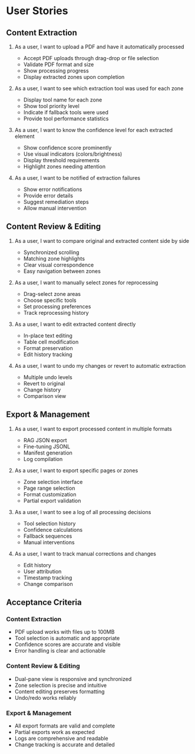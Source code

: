 # User Stories

## Content Extraction
1. As a user, I want to upload a PDF and have it automatically processed
   - Accept PDF uploads through drag-drop or file selection
   - Validate PDF format and size
   - Show processing progress
   - Display extracted zones upon completion

2. As a user, I want to see which extraction tool was used for each zone
   - Display tool name for each zone
   - Show tool priority level
   - Indicate if fallback tools were used
   - Provide tool performance statistics

3. As a user, I want to know the confidence level for each extracted element
   - Show confidence score prominently
   - Use visual indicators (colors/brightness)
   - Display threshold requirements
   - Highlight zones needing attention

4. As a user, I want to be notified of extraction failures
   - Show error notifications
   - Provide error details
   - Suggest remediation steps
   - Allow manual intervention

## Content Review & Editing
1. As a user, I want to compare original and extracted content side by side
   - Synchronized scrolling
   - Matching zone highlights
   - Clear visual correspondence
   - Easy navigation between zones

2. As a user, I want to manually select zones for reprocessing
   - Drag-select zone areas
   - Choose specific tools
   - Set processing preferences
   - Track reprocessing history

3. As a user, I want to edit extracted content directly
   - In-place text editing
   - Table cell modification
   - Format preservation
   - Edit history tracking

4. As a user, I want to undo my changes or revert to automatic extraction
   - Multiple undo levels
   - Revert to original
   - Change history
   - Comparison view

## Export & Management
1. As a user, I want to export processed content in multiple formats
   - RAG JSON export
   - Fine-tuning JSONL
   - Manifest generation
   - Log compilation

2. As a user, I want to export specific pages or zones
   - Zone selection interface
   - Page range selection
   - Format customization
   - Partial export validation

3. As a user, I want to see a log of all processing decisions
   - Tool selection history
   - Confidence calculations
   - Fallback sequences
   - Manual interventions

4. As a user, I want to track manual corrections and changes
   - Edit history
   - User attribution
   - Timestamp tracking
   - Change comparison

## Acceptance Criteria

### Content Extraction
- PDF upload works with files up to 100MB
- Tool selection is automatic and appropriate
- Confidence scores are accurate and visible
- Error handling is clear and actionable

### Content Review & Editing
- Dual-pane view is responsive and synchronized
- Zone selection is precise and intuitive
- Content editing preserves formatting
- Undo/redo works reliably

### Export & Management
- All export formats are valid and complete
- Partial exports work as expected
- Logs are comprehensive and readable
- Change tracking is accurate and detailed 